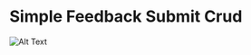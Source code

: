 # Simple Feedback Submit Crud

![Alt Text](https://github.com/SKSpraveen/BreadcrumbsSimple-Feedback-Submit-Crud/blob/main/feedback.jpg?raw=true)
